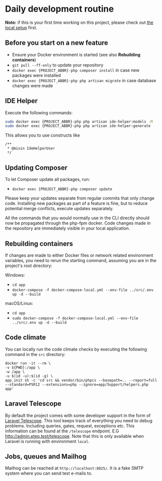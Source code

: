 # Daily development routine

**Note:** if this is your first time working on this project, please check
out [the local setup](../initialSetup/localSetup.md) first.

## Before you start on a new feature

- Ensure your Docker environment is started (see also **Rebuilding containers**)
- `git pull --ff-only` to update your repository
- `docker exec {PROJECT_ABBR}-php composer install` in case new packages were installed
- `docker exec {PROJECT_ABBR}-php php artisan migrate` in case database changes were made

## IDE Helper

Execute the following commands:

```bash
sudo docker exec {PROJECT_ABBR}-php php artisan ide-helper:models -M
sudo docker exec {PROJECT_ABBR}-php php artisan ide-helper:generate
```

This allows you to use constructs like

```injectablephp
/**
 * @mixin IdeHelperUser
 */
```

## Updating Composer

To let Composer update all packages, run:

- `docker exec {PROJECT_ABBR}-php composer update`

Please keep your updates separate from regular commits that only change code. Installing new packages as part of a
feature is fine, but to reduce potential merge conflicts, execute updates separately.

All the commands that you would normally use in the CLI directly should now be propagated through the php-fpm docker.
Code changes made in the repository are immediately visible in your local application.

## Rebuilding containers

If changes are made to either Docker files or network related environment variables, you need to rerun the starting
command, assuming you are in the project's root directory:

Windows:

* `cd app`
* `docker-compose -f docker-compose-local.yml --env-file ../src/.env up -d --build`

macOS/Linux:

* `cd app`
* `sudo docker-compose -f docker-compose-local.yml --env-file ../src/.env up -d --build`

## Code climate

You can locally run the code climate checks by executing the following command in the `src` directory:

  ```
  docker run -it --rm \
  -v ${PWD}:/app \
  -w /app \
  -u $(id -u):$(id -g) \
  app_init sh -c 'cd src && vendor/bin/phpcs --basepath=.. --report=full --standard=PSR12 --extensions=php --ignore=app/Support/helpers.php app'
  ```

## Laravel Telescope

By default the project comes with some developer support in the form
of [Laravel Telescope](https://laravel.com/docs/9.x/telescope). This tool keeps track of everything you need to debug
problems. Including queries, gates, request, exceptions etc. This information can be found at the `/telescope` endpoint.
E.G http://admin.eteq.test/telescope. Note that this is only available when Laravel is running with environment `local`.

## Jobs, queues and Mailhog

Mailhog can be reached at `http://localhost:8025/`. It is a fake SMTP system where you can send test e-mails to.
